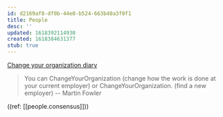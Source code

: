 ```yaml
---
id: d2169af8-df0b-44e0-b524-663b40a3f0f1
title: People
desc: ''
updated: 1618392114930
created: 1618384631377
stub: true
---
```


[Change your organization diary](https://proxy.c2.com/cgi/wiki?ChangeYourOrganizationDiary)

> You can ChangeYourOrganization (change how the work is done at your current employer) or ChangeYourOrganization. (find a new employer) -- Martin Fowler

((ref: [[people.consensus]]))
